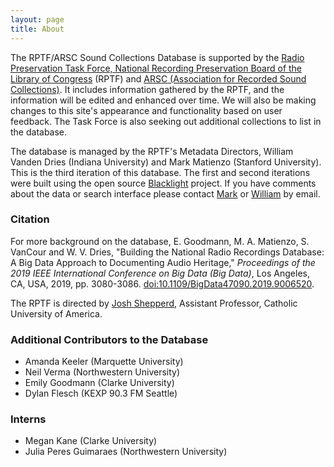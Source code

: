```yaml
---
layout: page
title: About
---
```


The RPTF/ARSC Sound Collections Database is supported by the [Radio Preservation Task Force, National Recording Preservation Board of the Library of Congress](https://www.loc.gov/programs/national-recording-preservation-plan/about-this-program/radio-preservation-task-force/) (RPTF) and [ARSC (Association for Recorded Sound Collections)](http://arsc-audio.org/). It includes information gathered by the RPTF, and the information will be edited and enhanced over time. We will also be making changes to this site's appearance and functionality based on user feedback. The Task Force is also seeking out additional collections to list in the database.

The database is managed by the RPTF's Metadata Directors, William Vanden Dries (Indiana University) and Mark Matienzo (Stanford University). This is the third iteration of this database. The first and second iterations were built using the open source [Blacklight](https://projectblacklight.org/) project. If you have comments about the data or search interface please contact [Mark](mailto:matienzo@stanford.edu) or [William](mailto:wvandend@indiana.edu) by email.

### Citation

For more background on the database, E. Goodmann, M. A. Matienzo, S. VanCour and W. V. Dries, "Building the National Radio Recordings Database: A Big Data Approach to Documenting Audio Heritage," *Proceedings of the 2019 IEEE International Conference on Big Data (Big Data)*, Los Angeles, CA, USA, 2019, pp. 3080-3086. [doi:10.1109/BigData47090.2019.9006520](https://doi.org/10.1109/BigData47090.2019.9006520).

The RPTF is directed by [Josh Shepperd](http://chi.la.psu.edu/people/jus1940), Assistant Professor, Catholic University of America.

### Additional Contributors to the Database

* Amanda Keeler (Marquette University)
* Neil Verma (Northwestern University)
* Emily Goodmann (Clarke University)
* Dylan Flesch (KEXP 90.3 FM Seattle)

### Interns

* Megan Kane (Clarke University)
* Julia Peres Guimaraes (Northwestern University)
